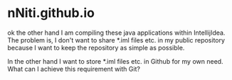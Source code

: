 # nNiti.github.io

ok
the other hand I am compiling these java applications within IntellijIdea. The problem is, I don't want to share *.iml files etc. in my public repository because I want to keep the repository as simple as possible.

In the other hand I want to store *.iml files etc. in Github for my own need. What can I achieve this requirement with Git?
